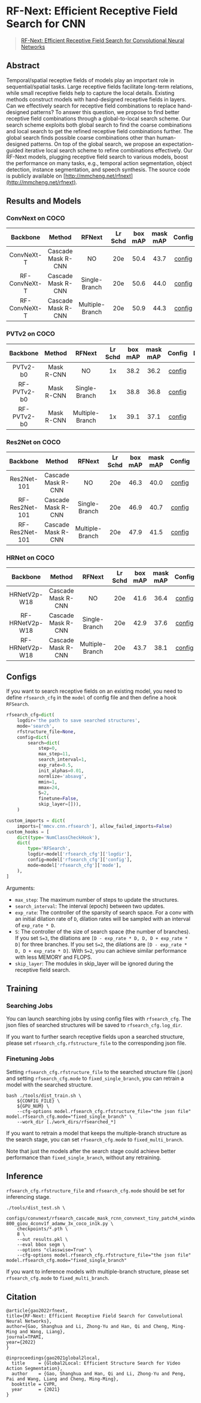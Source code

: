 # RF-Next: Efficient Receptive Field Search for CNN

> [RF-Next: Efficient Receptive Field Search for Convolutional Neural Networks]()

## Abstract

Temporal/spatial receptive fields of models play an important role in sequential/spatial tasks. Large receptive fields facilitate long-term relations, while small receptive fields help to capture the local details. Existing methods construct models with hand-designed receptive fields in layers. Can we effectively search for receptive field combinations to replace hand-designed patterns? To answer this question, we propose to find better receptive field combinations through a global-to-local search scheme. Our search scheme exploits both global search to find the coarse combinations and local search to get the refined receptive field combinations further. The global search finds possible coarse combinations other than human-designed patterns. On top of the global search, we propose an expectation-guided iterative local search scheme to refine combinations effectively. Our RF-Next models, plugging receptive field search to various models, boost the performance on many tasks, e.g., temporal action segmentation, object detection, instance segmentation, and speech synthesis.
The source code is publicly available on [http://mmcheng.net/rfnext](http://mmcheng.net/rfnext).

## Results and Models

### ConvNext on COCO

| Backbone | Method | RFNext | Lr Schd | box mAP | mask mAP | Config | Download |
|:---:|:---:|:---:|:---:| :---:|:---:|:---:|:---:|
| ConvNeXt-T | Cascade Mask R-CNN | NO            | 20e | 50.4 | 43.7 | [config](https://github.com/facebookresearch/ConvNeXt/tree/main/object_detection) | [model](https://github.com/facebookresearch/ConvNeXt/tree/main/object_detection) &#124; [log](https://github.com/facebookresearch/ConvNeXt/tree/main/object_detection) |
| RF-ConvNeXt-T | Cascade Mask R-CNN | Single-Branch | 20e | 50.6 | 44.0 | [config](https://github.com/ShangHua-Gao/RF-mmdetection/tree/rfsearch/configs/rfnext/rfsearch_cascade_mask_rcnn_convnext_tiny_patch4_window7_mstrain_480-800_giou_4conv1f_adamw_3x_coco_in1k.py) | [model]() &#124; [log]() |
| RF-ConvNeXt-T | Cascade Mask R-CNN | Multiple-Branch  | 20e | 50.9 | 44.3 | [config](https://github.com/ShangHua-Gao/RF-mmdetection/tree/rfsearch/configs/rfnext/rfsearch_cascade_mask_rcnn_convnext_tiny_patch4_window7_mstrain_480-800_giou_4conv1f_adamw_3x_coco_in1k.py) | [model]() &#124; [log]() |

### PVTv2 on COCO

| Backbone | Method | RFNext | Lr Schd | box mAP | mask mAP | Config | Download |
|:---:|:---:|:---:|:---:| :---:|:---:|:---:|:---:|
| PVTv2-b0 | Mask R-CNN	 | NO            | 1x | 38.2 | 36.2 | [config](https://github.com/whai362/PVT/tree/v2/detection) | [model](https://github.com/whai362/PVT/tree/v2/detection) &#124; [log](https://github.com/whai362/PVT/tree/v2/detection) |
| RF-PVTv2-b0| Mask R-CNN	 | Single-Branch | 1x | 38.8 | 36.8 | [config](https://github.com/ShangHua-Gao/RF-mmdetection/tree/rfsearch/configs/rfnext/rfsearch_mask_rcnn_pvtv2-b0_fpn_1x_coco.py) | [model]() &#124; [log]() |
| RF-PVTv2-b0 | Mask R-CNN	 | Multiple-Branch  | 1x | 39.1 | 37.1 | [config](https://github.com/ShangHua-Gao/RF-mmdetection/tree/rfsearch/configs/rfnext/rfsearch_mask_rcnn_pvtv2-b0_fpn_1x_coco.py) | [model]() &#124; [log]() |

### Res2Net on COCO

| Backbone | Method | RFNext | Lr Schd | box mAP | mask mAP | Config | Download |
|:---:|:---:|:---:|:---:| :---:|:---:|:---:|:---:|
| Res2Net-101 | Cascade Mask R-CNN	 | NO            | 20e | 46.3 | 40.0 | [config](https://github.com/ShangHua-Gao/RF-mmdetection/tree/rfsearch/configs/res2net/cascade_mask_rcnn_r2_101_fpn_20e_coco.py) | [model]() &#124; [log]() |
| RF-Res2Net-101 | Cascade Mask R-CNN	 | Single-Branch | 20e | 46.9 | 40.7 | [config](https://github.com/ShangHua-Gao/RF-mmdetection/tree/rfsearch/configs/rfnext/rfsearched_cascade_mask_rcnn_r2_101_fpn_20e_coco.py) | [model]() &#124; [log]() |
| RF-Res2Net-101 | Cascade Mask R-CNN	 | Multiple-Branch  | 20e | 47.9 | 41.5 | [config](https://github.com/ShangHua-Gao/RF-mmdetection/tree/rfsearch/configs/rfnext/rfsearched_cascade_mask_rcnn_r2_101_fpn_20e_coco.py) | [model]() &#124; [log]() |

### HRNet on COCO

| Backbone | Method | RFNext | Lr Schd | box mAP | mask mAP | Config | Download |
|:---:|:---:|:---:|:---:| :---:|:---:|:---:|:---:|
| HRNetV2p-W18 | Cascade Mask R-CNN	 | NO            | 20e | 41.6 | 36.4 | [config](https://github.com/ShangHua-Gao/RF-mmdetection/tree/rfsearch/configs/hrnet/cascade_mask_rcnn_hrnetv2p_w18_20e_coco.py) | [model]() &#124; [log]() |
| RF-HRNetV2p-W18 | Cascade Mask R-CNN	 | Single-Branch | 20e | 42.9 | 37.6 | [config](https://github.com/ShangHua-Gao/RF-mmdetection/tree/rfsearch/configs/rfnext/rfsearched_cascade_mask_rcnn_hrnetv2p_w18_20e_coco.py) | [model]() &#124; [log]() |
| RF-HRNetV2p-W18 | Cascade Mask R-CNN	 | Multiple-Branch  | 20e | 43.7 | 38.1 | [config](https://github.com/ShangHua-Gao/RF-mmdetection/tree/rfsearch/configs/rfnext/rfsearched_cascade_mask_rcnn_hrnetv2p_w18_20e_coco.py) | [model]() &#124; [log]() |

## Configs

If you want to search receptive fields on an existing model, you need to define `rfsearch_cfg` in the `model` of config file and then define a hook `RFSearch`.
```python
rfsearch_cfg=dict(
    logdir='the path to save searched structures',
    mode='search',
    rfstructure_file=None,
    config=dict(
        search=dict(
            step=0,
            max_step=11,
            search_interval=1,
            exp_rate=0.5,
            init_alphas=0.01,
            normlize='absavg',
            mmin=1,
            mmax=24,
            S=2,
            finetune=False,
            skip_layer=[])),
    )

custom_imports = dict(
    imports=['mmcv.cnn.rfsearch'], allow_failed_imports=False)
custom_hooks = [
    dict(type='NumClassCheckHook'),
    dict(
        type='RFSearch',
        logdir=model['rfsearch_cfg']['logdir'],
        config=model['rfsearch_cfg']['config'],
        mode=model['rfsearch_cfg']['mode'],
    ),
]
```

Arguments:

- `max_step`: The maximum number of steps to update the structures.
- `search_interval`: The interval (epoch) between two updates.
- `exp_rate`:  The controller of the sparsity of search space. For a conv with an initial dilation rate of `D`, dilation rates will be sampled with an interval of `exp_rate * D`.
- `S`: The controller of the size of search space (the number of branches). If you set `S=3`, the dilations are `[D - exp_rate * D, D, D + exp_rate * D]` for three branches. If you set `S=2`, the dilations are `[D - exp_rate * D, D + exp_rate * D]`. With `S=2`, you can achieve similar performance with less MEMORY and FLOPS.
- `skip_layer`: The modules in skip_layer will be ignored during the receptive field search.

## Training
### Searching Jobs
You can launch searching jobs by using config files with `rfsearch_cfg`. The json files of searched structures will be saved to `rfsearch_cfg.log_dir`.

If you want to further search receptive fields upon a searched structure, please set `rfsearch_cfg.rfstructure_file` to the corresponding json file.

### Finetuning Jobs

Setting `rfsearch_cfg.rfstructure_file` to the searched structure file (.json) and setting `rfsearch_cfg.mode` to `fixed_single_branch`, you can retrain a model with the searched structure.

```shell
bash ./tools/dist_train.sh \
    ${CONFIG_FILE} \
    ${GPU_NUM} \
    --cfg-options model.rfsearch_cfg.rfstructure_file="the json file" model.rfsearch_cfg.mode="fixed_single_branch" \
    --work_dir [./work_dirs/rfsearched_*]
```

If you want to retrain a model that keeps the multiple-branch structure as the search stage, you can set `rfsearch_cfg.mode` to `fixed_multi_branch`.

Note that just the models after the search stage could achieve better performance than `fixed_single_branch`, without any retraining.

## Inference
`rfsearch_cfg.rfstructure_file` and `rfsearch_cfg.mode` should be set for inferencing stage.

```shell
./tools/dist_test.sh \
    configs/convnext/rfsearch_cascade_mask_rcnn_convnext_tiny_patch4_window7_mstrain_480-800_giou_4conv1f_adamw_3x_coco_in1k.py \
    checkpoints/*.pth \
    8 \
    --out results.pkl \
    --eval bbox segm \
    --options "classwise=True" \
    --cfg-options model.rfsearch_cfg.rfstructure_file="the json file" model.rfsearch_cfg.mode="fixed_single_branch"

```

If you want to inference models with multiple-branch structure, please set `rfsearch_cfg.mode` to `fixed_multi_branch`.

## Citation

```
@article{gao2022rfnext,
title={RF-Next: Efficient Receptive Field Search for Convolutional Neural Networks},
author={Gao, Shanghua and Li, Zhong-Yu and Han, Qi and Cheng, Ming-Ming and Wang, Liang},
journal=TPAMI,
year={2022}
}

@inproceedings{gao2021global2local,
  title     = {Global2Local: Efficient Structure Search for Video Action Segmentation},
  author    = {Gao, Shanghua and Han, Qi and Li, Zhong-Yu and Peng, Pai and Wang, Liang and Cheng, Ming-Ming},
  booktitle = CVPR,
  year      = {2021}
}
```

